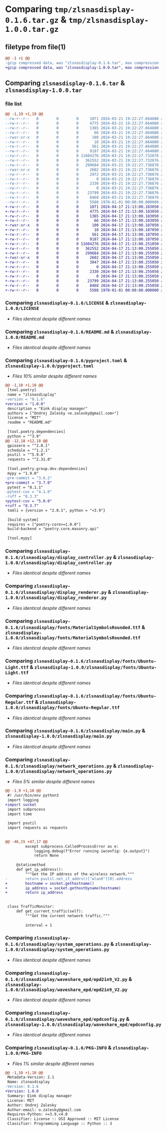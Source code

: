 # Comparing `tmp/zlsnasdisplay-0.1.6.tar.gz` & `tmp/zlsnasdisplay-1.0.0.tar.gz`

## filetype from file(1)

```diff
@@ -1 +1 @@
-gzip compressed data, was "zlsnasdisplay-0.1.6.tar", max compression
+gzip compressed data, was "zlsnasdisplay-1.0.0.tar", max compression
```

## Comparing `zlsnasdisplay-0.1.6.tar` & `zlsnasdisplay-1.0.0.tar`

### file list

```diff
@@ -1,19 +1,19 @@
--rw-r--r--   0        0        0     1071 2024-03-21 19:22:27.664880 zlsnasdisplay-0.1.6/LICENSE
--rw-r--r--   0        0        0     4775 2024-03-21 19:22:27.664880 zlsnasdisplay-0.1.6/README.md
--rw-r--r--   0        0        0     1365 2024-03-21 19:22:27.664880 zlsnasdisplay-0.1.6/pyproject.toml
--rw-r--r--   0        0        0       66 2024-03-21 19:22:27.664880 zlsnasdisplay-0.1.6/zlsnasdisplay/__init__.py
--rwxr-xr-x   0        0        0      100 2024-03-21 19:22:27.664880 zlsnasdisplay-0.1.6/zlsnasdisplay/__main__.py
--rw-r--r--   0        0        0       18 2024-03-21 19:22:27.664880 zlsnasdisplay-0.1.6/zlsnasdisplay/_version.py
--rw-r--r--   0        0        0      561 2024-03-21 19:22:27.664880 zlsnasdisplay-0.1.6/zlsnasdisplay/display_controller.py
--rw-r--r--   0        0        0     9187 2024-03-21 19:22:27.664880 zlsnasdisplay-0.1.6/zlsnasdisplay/display_renderer.py
--rw-r--r--   0        0        0 11604276 2024-03-21 19:22:27.732876 zlsnasdisplay-0.1.6/zlsnasdisplay/fonts/MaterialSymbolsRounded.ttf
--rw-r--r--   0        0        0   362552 2024-03-21 19:22:27.732876 zlsnasdisplay-0.1.6/zlsnasdisplay/fonts/Ubuntu-Light.ttf
--rw-r--r--   0        0        0   299684 2024-03-21 19:22:27.736876 zlsnasdisplay-0.1.6/zlsnasdisplay/fonts/Ubuntu-Regular.ttf
--rwxr-xr-x   0        0        0     2602 2024-03-21 19:22:27.736876 zlsnasdisplay-0.1.6/zlsnasdisplay/main.py
--rw-r--r--   0        0        0     2972 2024-03-21 19:22:27.736876 zlsnasdisplay-0.1.6/zlsnasdisplay/network_operations.py
--rw-r--r--   0        0        0        0 2024-03-21 19:22:27.736876 zlsnasdisplay-0.1.6/zlsnasdisplay/py.typed
--rw-r--r--   0        0        0     2330 2024-03-21 19:22:27.736876 zlsnasdisplay-0.1.6/zlsnasdisplay/system_operations.py
--rw-r--r--   0        0        0        0 2024-03-21 19:22:27.736876 zlsnasdisplay-0.1.6/zlsnasdisplay/waveshare_epd/__init__.py
--rw-r--r--   0        0        0    23799 2024-03-21 19:22:27.736876 zlsnasdisplay-0.1.6/zlsnasdisplay/waveshare_epd/epd2in9_V2.py
--rw-r--r--   0        0        0     8468 2024-03-21 19:22:27.736876 zlsnasdisplay-0.1.6/zlsnasdisplay/waveshare_epd/epdconfig.py
--rw-r--r--   0        0        0     5508 1970-01-01 00:00:00.000000 zlsnasdisplay-0.1.6/PKG-INFO
+-rw-r--r--   0        0        0     1071 2024-04-17 21:13:00.183050 zlsnasdisplay-1.0.0/LICENSE
+-rw-r--r--   0        0        0     4775 2024-04-17 21:13:00.183050 zlsnasdisplay-1.0.0/README.md
+-rw-r--r--   0        0        0     1365 2024-04-17 21:13:00.183050 zlsnasdisplay-1.0.0/pyproject.toml
+-rw-r--r--   0        0        0       66 2024-04-17 21:13:00.183050 zlsnasdisplay-1.0.0/zlsnasdisplay/__init__.py
+-rwxr-xr-x   0        0        0      100 2024-04-17 21:13:00.187050 zlsnasdisplay-1.0.0/zlsnasdisplay/__main__.py
+-rw-r--r--   0        0        0       18 2024-04-17 21:13:00.187050 zlsnasdisplay-1.0.0/zlsnasdisplay/_version.py
+-rw-r--r--   0        0        0      561 2024-04-17 21:13:00.187050 zlsnasdisplay-1.0.0/zlsnasdisplay/display_controller.py
+-rw-r--r--   0        0        0     9187 2024-04-17 21:13:00.187050 zlsnasdisplay-1.0.0/zlsnasdisplay/display_renderer.py
+-rw-r--r--   0        0        0 11604276 2024-04-17 21:13:00.251050 zlsnasdisplay-1.0.0/zlsnasdisplay/fonts/MaterialSymbolsRounded.ttf
+-rw-r--r--   0        0        0   362552 2024-04-17 21:13:00.255050 zlsnasdisplay-1.0.0/zlsnasdisplay/fonts/Ubuntu-Light.ttf
+-rw-r--r--   0        0        0   299684 2024-04-17 21:13:00.255050 zlsnasdisplay-1.0.0/zlsnasdisplay/fonts/Ubuntu-Regular.ttf
+-rwxr-xr-x   0        0        0     2602 2024-04-17 21:13:00.255050 zlsnasdisplay-1.0.0/zlsnasdisplay/main.py
+-rw-r--r--   0        0        0     3047 2024-04-17 21:13:00.255050 zlsnasdisplay-1.0.0/zlsnasdisplay/network_operations.py
+-rw-r--r--   0        0        0        0 2024-04-17 21:13:00.255050 zlsnasdisplay-1.0.0/zlsnasdisplay/py.typed
+-rw-r--r--   0        0        0     2330 2024-04-17 21:13:00.255050 zlsnasdisplay-1.0.0/zlsnasdisplay/system_operations.py
+-rw-r--r--   0        0        0        0 2024-04-17 21:13:00.255050 zlsnasdisplay-1.0.0/zlsnasdisplay/waveshare_epd/__init__.py
+-rw-r--r--   0        0        0    23799 2024-04-17 21:13:00.255050 zlsnasdisplay-1.0.0/zlsnasdisplay/waveshare_epd/epd2in9_V2.py
+-rw-r--r--   0        0        0     8468 2024-04-17 21:13:00.255050 zlsnasdisplay-1.0.0/zlsnasdisplay/waveshare_epd/epdconfig.py
+-rw-r--r--   0        0        0     5508 1970-01-01 00:00:00.000000 zlsnasdisplay-1.0.0/PKG-INFO
```

### Comparing `zlsnasdisplay-0.1.6/LICENSE` & `zlsnasdisplay-1.0.0/LICENSE`

 * *Files identical despite different names*

### Comparing `zlsnasdisplay-0.1.6/README.md` & `zlsnasdisplay-1.0.0/README.md`

 * *Files identical despite different names*

### Comparing `zlsnasdisplay-0.1.6/pyproject.toml` & `zlsnasdisplay-1.0.0/pyproject.toml`

 * *Files 10% similar despite different names*

```diff
@@ -1,10 +1,10 @@
 [tool.poetry]
 name = "zlsnasdisplay"
-version = "0.1.6"
+version = "1.0.0"
 description = "Eink display manager"
 authors = ["Ondrej Zalesky <o.zalesky@gmail.com>"]
 license = "MIT"
 readme = "README.md"
 
 [tool.poetry.dependencies]
 python = "^3.9"
@@ -12,18 +12,18 @@
 gpiozero = "^2.0.1"
 schedule = "^1.2.1"
 psutil = "^5.9.8"
 requests = "^2.31.0"
 
 [tool.poetry.group.dev.dependencies]
 mypy = "1.9.0"
-pre-commit = "3.6.2"
+pre-commit = "3.7.0"
 pytest = "8.1.1"
-pytest-cov = "4.1.0"
-ruff = "0.3.3"
+pytest-cov = "5.0.0"
+ruff = "0.3.7"
 tomli = {version = "2.0.1", python = "<3.9"}
 
 [build-system]
 requires = ["poetry-core>=1.0.0"]
 build-backend = "poetry.core.masonry.api"
 
 [tool.mypy]
```

### Comparing `zlsnasdisplay-0.1.6/zlsnasdisplay/display_controller.py` & `zlsnasdisplay-1.0.0/zlsnasdisplay/display_controller.py`

 * *Files identical despite different names*

### Comparing `zlsnasdisplay-0.1.6/zlsnasdisplay/display_renderer.py` & `zlsnasdisplay-1.0.0/zlsnasdisplay/display_renderer.py`

 * *Files identical despite different names*

### Comparing `zlsnasdisplay-0.1.6/zlsnasdisplay/fonts/MaterialSymbolsRounded.ttf` & `zlsnasdisplay-1.0.0/zlsnasdisplay/fonts/MaterialSymbolsRounded.ttf`

 * *Files identical despite different names*

### Comparing `zlsnasdisplay-0.1.6/zlsnasdisplay/fonts/Ubuntu-Light.ttf` & `zlsnasdisplay-1.0.0/zlsnasdisplay/fonts/Ubuntu-Light.ttf`

 * *Files identical despite different names*

### Comparing `zlsnasdisplay-0.1.6/zlsnasdisplay/fonts/Ubuntu-Regular.ttf` & `zlsnasdisplay-1.0.0/zlsnasdisplay/fonts/Ubuntu-Regular.ttf`

 * *Files identical despite different names*

### Comparing `zlsnasdisplay-0.1.6/zlsnasdisplay/main.py` & `zlsnasdisplay-1.0.0/zlsnasdisplay/main.py`

 * *Files identical despite different names*

### Comparing `zlsnasdisplay-0.1.6/zlsnasdisplay/network_operations.py` & `zlsnasdisplay-1.0.0/zlsnasdisplay/network_operations.py`

 * *Files 5% similar despite different names*

```diff
@@ -1,9 +1,10 @@
 #! /usr/bin/env python3
 import logging
+import socket
 import subprocess
 import time
 
 import psutil
 import requests as requests
 
 
@@ -46,15 +47,17 @@
         except subprocess.CalledProcessError as e:
             logging.debug(f"Error running iwconfig: {e.output}")
             return None
 
     @staticmethod
     def get_ip_address():
         """Get the IP address of the wireless network."""
-        return psutil.net_if_addrs()["wlan0"][0].address
+        hostname = socket.gethostname()
+        ip_address = socket.gethostbyname(hostname)
+        return ip_address
 
 
 class TrafficMonitor:
     def get_current_traffic(self):
         """Get the current network traffic."""
 
         interval = 1
```

### Comparing `zlsnasdisplay-0.1.6/zlsnasdisplay/system_operations.py` & `zlsnasdisplay-1.0.0/zlsnasdisplay/system_operations.py`

 * *Files identical despite different names*

### Comparing `zlsnasdisplay-0.1.6/zlsnasdisplay/waveshare_epd/epd2in9_V2.py` & `zlsnasdisplay-1.0.0/zlsnasdisplay/waveshare_epd/epd2in9_V2.py`

 * *Files identical despite different names*

### Comparing `zlsnasdisplay-0.1.6/zlsnasdisplay/waveshare_epd/epdconfig.py` & `zlsnasdisplay-1.0.0/zlsnasdisplay/waveshare_epd/epdconfig.py`

 * *Files identical despite different names*

### Comparing `zlsnasdisplay-0.1.6/PKG-INFO` & `zlsnasdisplay-1.0.0/PKG-INFO`

 * *Files 1% similar despite different names*

```diff
@@ -1,10 +1,10 @@
 Metadata-Version: 2.1
 Name: zlsnasdisplay
-Version: 0.1.6
+Version: 1.0.0
 Summary: Eink display manager
 License: MIT
 Author: Ondrej Zalesky
 Author-email: o.zalesky@gmail.com
 Requires-Python: >=3.9,<4.0
 Classifier: License :: OSI Approved :: MIT License
 Classifier: Programming Language :: Python :: 3
```

